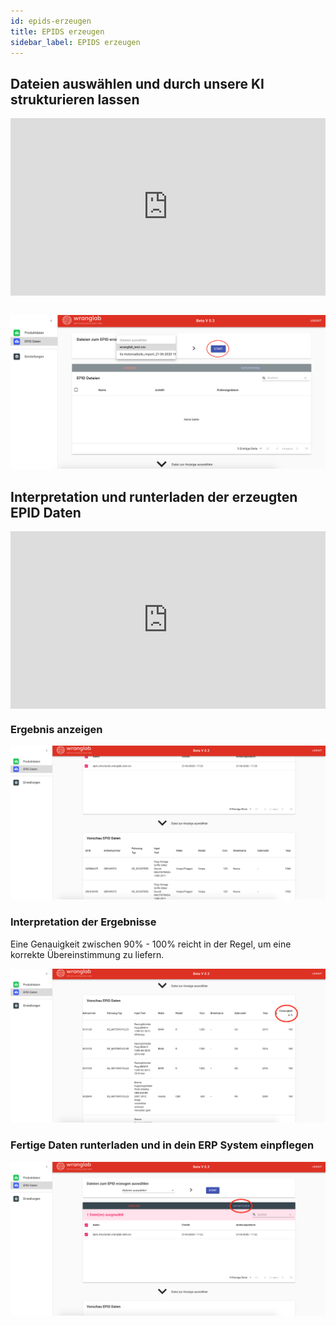 ```yaml
---
id: epids-erzeugen
title: EPIDS erzeugen
sidebar_label: EPIDS erzeugen
---
```


## Dateien auswählen und durch unsere KI strukturieren lassen

<div style='max-width: 1280px'><div style='position: relative; padding-bottom: 56.25%; height: 0; overflow: hidden;'><iframe width="1280" height="720" src="https://web.microsoftstream.com/embed/video/681b4ea5-ea96-4c2c-850f-8c336232148f?autoplay=false&amp;showinfo=false" allowfullscreen style="border:none; position: absolute; top: 0; left: 0; right: 0; bottom: 0; height: 100%; max-width: 100%;"></iframe></div></div>

<br>

![generate-epids](assets/generate-epids.png)

## Interpretation und runterladen der erzeugten EPID Daten

<div style='max-width: 1280px'><div style='position: relative; padding-bottom: 56.25%; height: 0; overflow: hidden;'><iframe width="1280" height="720" src="https://web.microsoftstream.com/embed/video/9ac9aa69-049e-412f-a978-3e40bda0d0d8?autoplay=false&amp;showinfo=false" allowfullscreen style="border:none; position: absolute; top: 0; left: 0; right: 0; bottom: 0; height: 100%; max-width: 100%;"></iframe></div></div>

### Ergebnis anzeigen

![generate-epids-result](assets/generate-epids-result.png)

### Interpretation der Ergebnisse

Eine Genauigkeit zwischen 90% - 100% reicht in der Regel, um eine korrekte Übereinstimmung zu liefern.

![interpret-result](assets/interpret-result.png)

### Fertige Daten runterladen und in dein ERP System einpflegen

![download-file](assets/download-file.png)

